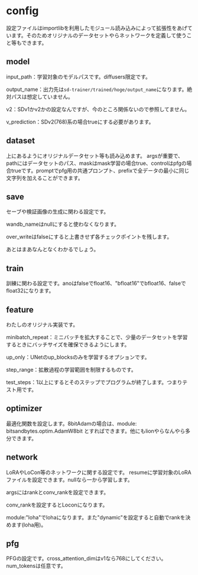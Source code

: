 # config
設定ファイルはimportlibを利用したモジュール読み込みによって拡張性をあげています。そのためオリジナルのデータセットやらネットワークを定義して使うこと等もできます。

## model
input_path：学習対象のモデルパスです。diffusers限定です。

output_name：出力先は`sd-trainer/trained/hoge/output_name`になります。絶対パスは想定していません。

v2：SDv1かv2かの設定なんですが、今のところ関係ないので参照してません。

v_prediction：SDv2(768)系の場合trueにする必要があります。

## dataset
上にあるようにオリジナルデータセット等も読み込めます。
argsが重要で、pathにはデータセットのパス、maskはmask学習の場合true、controlはpfgの場合trueです。promptでpfg用の共通プロンプト、prefixで全データの最小に同じ文字列を加えることができます。

## save
セーブや検証画像の生成に関わる設定です。

wandb_nameはnullにすると使わなくなります。

over_writeはfalseにすると上書きせず各チェックポイントを残します。

あとはまあなんとなくわかるでしょう。

## train
訓練に関わる設定です。anoはfalseでfloat16、"bfloat16"でbfloat16、falseでfloat32になります。

## feature
わたしのオリジナル実装です。

minibatch_repeat：ミニバッチを拡大することで、少量のデータセットを学習するときにバッチサイズを確保できるようにします。

up_only：UNetのup_blocksのみを学習するオプションです。

step_range：拡散過程の学習範囲を制限するものです。

test_steps：1以上にするとそのステップでプログラムが終了します。つまりテスト用です。

## optimizer
最適化関数を設定します。8bitAdamの場合は、module: bitsandbytes.optim.AdamW8bit とすればできます。他にもlionやらなんやら多分できます。

## network
LoRAやLoCon等のネットワークに関する設定です。
resumeに学習対象のLoRAファイルを設定できます。nullなら一から学習します。

argsにはrankとconv_rankを設定できます。

conv_rankを設定するとLoconになります。

module:"loha"でlohaになります。また"dynamic"を設定すると自動でrankを決めます(loha用)。

## pfg
PFGの設定です。cross_attention_dimはv1なら768にしてください。num_tokensは任意です。
